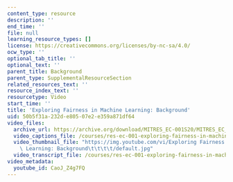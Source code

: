```yaml
---
content_type: resource
description: ''
end_time: ''
file: null
learning_resource_types: []
license: https://creativecommons.org/licenses/by-nc-sa/4.0/
ocw_type: ''
optional_tab_title: ''
optional_text: ''
parent_title: Background
parent_type: SupplementalResourceSection
related_resources_text: ''
resource_index_text: ''
resourcetype: Video
start_time: ''
title: 'Exploring Fairness in Machine Learning: Background'
uid: 50b5f31a-232d-e805-07e2-e359a871df64
video_files:
  archive_url: https://archive.org/download/MITRES_EC-001S20/MITRES_EC_001S20_video02_300k.mp4
  video_captions_file: /courses/res-ec-001-exploring-fairness-in-machine-learning-for-international-development-spring-2020/0f7f0c6597b359b0aa1d55706d4bb0f9_CaoJ_Z4g7FQ.vtt
  video_thumbnail_file: "https://img.youtube.com/vi/Exploring Fairness in Machine\
    \ Learning: Background\t\t\t\t/default.jpg"
  video_transcript_file: /courses/res-ec-001-exploring-fairness-in-machine-learning-for-international-development-spring-2020/2811f41c59b30f04a2d3e8eda5baf288_CaoJ_Z4g7FQ.pdf
video_metadata:
  youtube_id: CaoJ_Z4g7FQ
---
```

